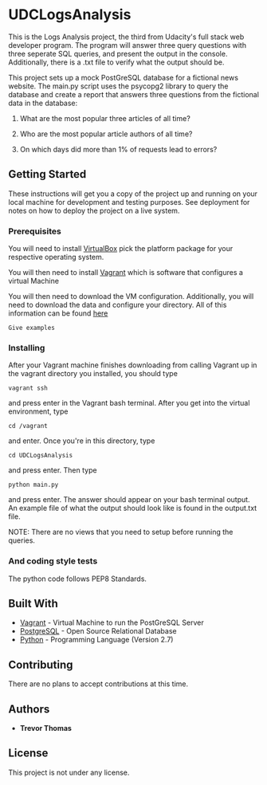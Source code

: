 # UDCLogsAnalysis

This is the Logs Analysis project, the third from Udacity's full stack web developer program.
The program will answer three query questions with three seperate SQL queries, and present the output
in the console.  Additionally, there is a .txt file to verify what the output should be.

This project sets up a mock PostGreSQL database for a fictional news website.  The main.py script uses the psycopg2 library to query the database and create a report that answers three questions from the fictional data in the database:

1) What are the most popular three articles of all time?

2) Who are the most popular article authors of all time?

3) On which days did more than 1% of requests lead to errors?

## Getting Started

These instructions will get you a copy of the project up and running on your local machine for development and testing purposes. See deployment for notes on how to deploy the project on a live system.

### Prerequisites

You will need to install [VirtualBox](https://www.virtualbox.org/wiki/Downloads)
pick the platform package for your respective operating system.

You will then need to install [Vagrant](https://www.vagrantup.com/downloads.html)
which is software that configures a virtual Machine

You will then need to download the VM configuration.
Additionally, you will need to download the data and configure your directory.  All of this information can be found  [here](https://classroom.udacity.com/nanodegrees/nd004/parts/8d3e23e1-9ab6-47eb-b4f3-d5dc7ef27bf0/modules/bc51d967-cb21-46f4-90ea-caf73439dc59/lessons/5475ecd6-cfdb-4418-85a2-f2583074c08d/concepts/14c72fe3-e3fe-4959-9c4b-467cf5b7c3a0)

```
Give examples
```

### Installing

After your Vagrant machine finishes downloading from calling Vagrant up in the vagrant directory you installed,
you should type
```
vagrant ssh
```
and press enter in the Vagrant bash terminal.  After you get into the virtual environment, type
  ```
  cd /vagrant
  ```
and enter.  Once you're in this directory, type
```
cd UDCLogsAnalysis
```
and press enter.  Then type
```
python main.py
```
and press enter.  The answer should appear on your bash terminal output.  An example file of what the output should
look like is found in the output.txt file.

NOTE: There are no views that you need to setup before running the queries.


### And coding style tests

The python code follows PEP8 Standards.



## Built With

* [Vagrant](https://www.vagrantup.com/) - Virtual Machine to run the PostGreSQL Server
* [PostgreSQL](https://www.postgresql.org/) - Open Source Relational Database
* [Python](https://www.python.org/) - Programming Language (Version 2.7)

## Contributing

There are no plans to accept contributions at this time.

## Authors

* **Trevor Thomas**


## License

This project is not under any license.

